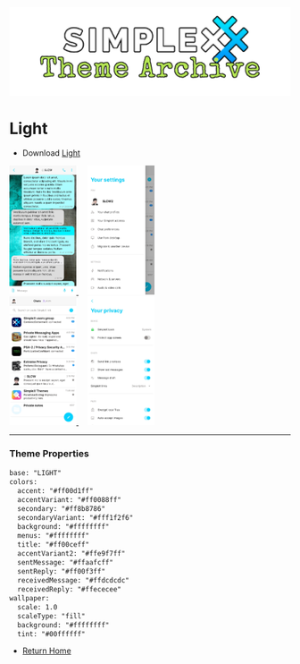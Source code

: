 ![SxC Theme Archive Banner](../resources/SxC_themeBanner.png)

# Light

* Download [Light](../themes/SxC_light.theme)

<a href="../screenshots/SxC_light01.jpg" target="_blank">
	<img src="../screenshots/SxC_light01.jpg" width="120">
</a>&nbsp;&nbsp;&nbsp;
<a href="../screenshots/SxC_light02.jpg" target="_blank">
	<img src="../screenshots/SxC_light02.jpg" width="120">
</a>
<br>
<a href="../screenshots/SxC_light03.jpg" target="_blank">
	<img src="../screenshots/SxC_light03.jpg" width="120">
</a>&nbsp;&nbsp;&nbsp;
<a href="../screenshots/SxC_light04.jpg" target="_blank">
	<img src="../screenshots/SxC_light04.jpg" width="120">
</a>

----
### Theme Properties
```
base: "LIGHT"
colors:
  accent: "#ff00d1ff"
  accentVariant: "#ff0088ff"
  secondary: "#ff8b8786"
  secondaryVariant: "#fff1f2f6"
  background: "#ffffffff"
  menus: "#ffffffff"
  title: "#ff00ceff"
  accentVariant2: "#ffe9f7ff"
  sentMessage: "#ffaafcff"
  sentReply: "#ff00f3ff"
  receivedMessage: "#ffdcdcdc"
  receivedReply: "#ffececee"
wallpaper:
  scale: 1.0
  scaleType: "fill"
  background: "#ffffffff"
  tint: "#00ffffff"
```

* [Return Home](../)